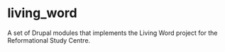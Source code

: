 living_word
===========

A set of Drupal modules that implements the Living Word project for the Reformational Study Centre.
